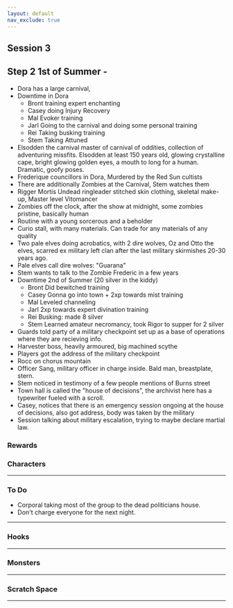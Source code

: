 ```yaml
---
layout: default
nav_exclude: true
---
```

## Session 3

## Step 2 1st of Summer -
* Dora has a large carnival, 
* Downtime in Dora
	* Bront training expert enchanting
	* Casey doing Injury Recovery
	* Mal Evoker training
	* Jarl Going to the carnival and doing some personal training
	* Rei Taking busking training
	* Stem Taking Attuned
* Elsodden the carnival master of carnival of oddities, collection of adventuring missfits. Elsodden at least 150 years old, glowing crystalline cape, bright glowing golden eyes, a mouth to long for a human. Dramatic, goofy poses.
* Frederique councillors in Dora, Murdered by the Red Sun cultists
* There are additionally Zombies at the Carnival, Stem watches them
* Rigger Mortis Undead ringleader stitched skin clothing, skeletal make-up, Master level Vitomancer
* Zombies off the clock, after the show at midnight, some zombies pristine, basically human
* Routine with a young sorcerous and a beholder 
* Curio stall, with many materials. Can trade for any materials of any quality
* Two pale elves doing acrobatics, with 2 dire wolves, Oz and Otto the elves, scarred ex military left clan after the last military skirmishes 20-30 years ago.
* Pale elves call dire wolves: "Guarana"
* Stem wants to talk to the Zombie Frederic in a few years
* Downtime 2nd of Summer (20 silver in the kiddy)
	* Bront Did bewitched training
	* Casey Gonna go into town + 2xp towards mist training
	* Mal Leveled channeling
	* Jarl 2xp towards expert divination training
	* Rei Busking: made 8 silver
	* Stem Learned amateur necromancy, took Rigor to supper for 2 silver
* Guards told party of a military checkpoint set up as a base of operations where they are recieving info.
* Harvester boss, heavily armoured, big machined scythe 
* Players got the address of the military checkpoint
* Rocc on chorus mountain 
* Officer Sang, military officer in charge inside. Bald man, breastplate, stern.
* Stem noticed in testimony of a few people mentions of Burns street
* Town hall is called the "house of decisions", the archivist here has a typewriter fueled with a scroll.
* Casey, notices that there is an emergency session ongoing at the house of decisions, also got address, body was taken by the military
* Session talking about military escalation, trying to maybe declare martial law.


### Rewards


### Characters

 ---

### To Do

* Corporal taking most of the group to the dead politicians house.
* Don't charge everyone for the next night.

---

### Hooks

---

### Monsters

---

### Scratch Space

---